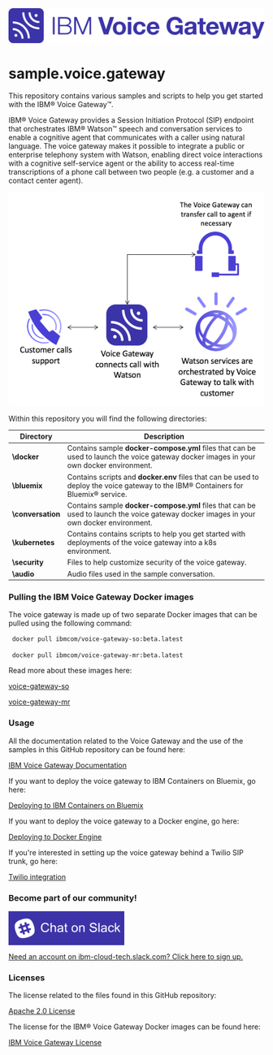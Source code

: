 ![](./images/VoiceGateway_WebLogo_Color-2.png)

# sample.voice.gateway

This repository contains various samples and scripts to help you get started with the IBM&reg; Voice Gateway&trade;.

IBM&reg; Voice Gateway provides a Session Initiation Protocol (SIP) endpoint that orchestrates IBM&reg; Watson&trade; speech and conversation services to enable a cognitive agent that communicates with a caller using natural language. The voice gateway makes it possible to integrate a public or enterprise telephony system with Watson, enabling direct voice interactions with a cognitive self-service agent or the ability to access real-time transcriptions of a phone call between two people (e.g.  a customer and a contact center agent).

![](./images/vgw-flow.png)

Within this repository you will find the following directories:

| Directory | Description |
| -------------- | --------------------------------------------------------------- |
| **\docker** | Contains sample **docker-compose.yml** files that can be used to launch the voice gateway docker images in your own docker environment.| 
| **\bluemix** | Contains scripts and **docker.env** files that can be used to deploy the voice gateway to the IBM&reg; Containers for Bluemix&reg; service.| 
| **\conversation** | Contains sample **docker-compose.yml** files that can be used to launch the voice gateway docker images in your own docker environment.| 
| **\kubernetes** | Contains contains scripts to help you get started with deployments of the voice gateway into a k8s environment.| 
| **\security** | Files to help customize security of the voice gateway.| 
| **\audio** | Audio files used in the sample conversation.| 

### Pulling the IBM Voice Gateway Docker images
The voice gateway is made up of two separate Docker images that can be pulled using the following command:

```
 docker pull ibmcom/voice-gateway-so:beta.latest

 docker pull ibmcom/voice-gateway-mr:beta.latest
```
  
Read more about these images here:
  
[voice-gateway-so](https://hub.docker.com/r/ibmcom/voice-gateway-so/)

[voice-gateway-mr](https://hub.docker.com/r/ibmcom/voice-gateway-mr/)

### Usage
All the documentation related to the Voice Gateway and the use of the samples in this GitHub repository can be found here:

[IBM Voice Gateway Documentation](https://www.ibm.com/support/knowledgecenter/SS4U29/welcome_voicegateway.html)

If you want to deploy the voice gateway to IBM Containers on Bluemix, go here:

[Deploying to IBM Containers on Bluemix](https://www.ibm.com/support/knowledgecenter/SS4U29/deploybmix.html)

If you want to deploy the voice gateway to a Docker engine, go here:

[Deploying to Docker Engine](https://www.ibm.com/support/knowledgecenter/SS4U29/deploydocker.html)

If you're interested in setting up the voice gateway behind a Twilio SIP trunk, go here:

[Twilio integration](https://www.ibm.com/support/knowledgecenter/SS4U29/twilio.html)

### Become part of our community!

[<img align="center" src="./images/slack.png">](https://ibm-cloud-tech.slack.com/messages/ibmvoicegateway)

[Need an account on ibm-cloud-tech.slack.com? Click here to sign up.](http://ibm.co/2mblgXr)

### Licenses
The license related to the files found in this GitHub repository:

[Apache 2.0 License](https://github.com/WASdev/sample.voice.gateway.for.watson/blob/master/LICENSE)

The license for the IBM&reg; Voice Gateway Docker images can be found here:

[IBM Voice Gateway License](https://raw.githubusercontent.com/WASdev/gitbook.voice.gateway.for.watson/master/la-license/LA_en.txt)
